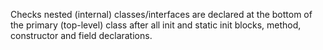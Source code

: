 <div>

Checks nested (internal) classes/interfaces are declared at the bottom
of the primary (top-level) class after all init and static init blocks,
method, constructor and field declarations.

</div>
